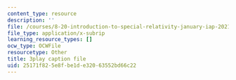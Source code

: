```yaml
---
content_type: resource
description: ''
file: /courses/8-20-introduction-to-special-relativity-january-iap-2021/25171f825e8fbe1de32063552bd66c22_mBGJOLE7ZUg.srt
file_type: application/x-subrip
learning_resource_types: []
ocw_type: OCWFile
resourcetype: Other
title: 3play caption file
uid: 25171f82-5e8f-be1d-e320-63552bd66c22
---
```

